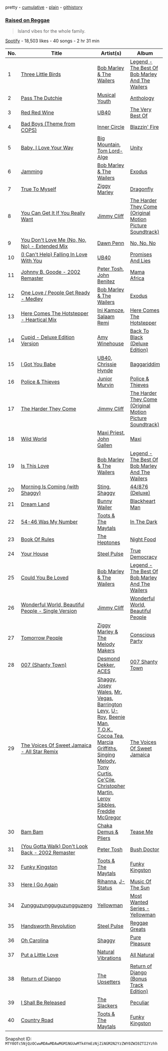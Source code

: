 pretty - [cumulative](/playlists/cumulative/37i9dQZF1DX8f4tKhI2axk.md) - [plain](/playlists/plain/37i9dQZF1DX8f4tKhI2axk) - [githistory](https://github.githistory.xyz/mackorone/spotify-playlist-archive/blob/main/playlists/plain/37i9dQZF1DX8f4tKhI2axk)

### [Raised on Reggae](https://open.spotify.com/playlist/37i9dQZF1DX8f4tKhI2axk)

> Island vibes for the whole family.

[Spotify](https://open.spotify.com/user/spotify) - 18,503 likes - 40 songs - 2 hr 31 min

| No. | Title | Artist(s) | Album | Length |
|---|---|---|---|---|
| 1 | [Three Little Birds](https://open.spotify.com/track/7vggqxNKwd6xdRoYS0pQtM) | [Bob Marley & The Wailers](https://open.spotify.com/artist/2QsynagSdAqZj3U9HgDzjD) | [Legend \- The Best Of Bob Marley And The Wailers](https://open.spotify.com/album/4jKeipwuUTjlx9USNYdhZn) | 3:00 |
| 2 | [Pass The Dutchie](https://open.spotify.com/track/1BkY0N8ChFk2mdLbAUu8ZK) | [Musical Youth](https://open.spotify.com/artist/2CuzDPkRD6BJBvdWqCrt2I) | [Anthology](https://open.spotify.com/album/7EaFCudrleGdoYFl2srjhi) | 3:25 |
| 3 | [Red Red Wine](https://open.spotify.com/track/4uOKFydzAejjSFqYbv1XPt) | [UB40](https://open.spotify.com/artist/69MEO1AADKg1IZrq2XLzo5) | [The Very Best Of](https://open.spotify.com/album/05owfigVGpgPe7RKJG1hum) | 3:03 |
| 4 | [Bad Boys \(Theme from COPS\)](https://open.spotify.com/track/0qeKzbUsW0V4ZWRJrHNiD3) | [Inner Circle](https://open.spotify.com/artist/5os0Ltvz8Q8BvXOPOd1frx) | [Blazzin' Fire](https://open.spotify.com/album/0zLd8jpRt4m6FWCu81Fb9n) | 3:49 |
| 5 | [Baby, I Love Your Way](https://open.spotify.com/track/2le9fblYnfoLr9dkZIsJUa) | [Big Mountain](https://open.spotify.com/artist/0Jeckitay8SbvKwqAzWuYH), [Tom Lord\-Alge](https://open.spotify.com/artist/32ckuKo8LrZhQMyCehYKkt) | [Unity](https://open.spotify.com/album/079QiYtMEMsGPv0TNAWZPe) | 4:09 |
| 6 | [Jamming](https://open.spotify.com/track/5LyfiK6iXEIBNEtcaGKohl) | [Bob Marley & The Wailers](https://open.spotify.com/artist/2QsynagSdAqZj3U9HgDzjD) | [Exodus](https://open.spotify.com/album/2mBbV0Ad6B4ydHMZlzAY7S) | 3:31 |
| 7 | [True To Myself](https://open.spotify.com/track/5N0lcnJTtKj4wNDvurHige) | [Ziggy Marley](https://open.spotify.com/artist/0o0rlxlC3ApLWsxFkUjMXc) | [Dragonfly](https://open.spotify.com/album/62Ot058LfUzRFxbramAggQ) | 3:45 |
| 8 | [You Can Get It If You Really Want](https://open.spotify.com/track/1Pao4DTLMB4gJPTnqmLgSQ) | [Jimmy Cliff](https://open.spotify.com/artist/3rJ3m1tM6vUgiWLjfV8sRf) | [The Harder They Come \(Original Motion Picture Soundtrack\)](https://open.spotify.com/album/4oxdKcC9epGo9viy1j8fN7) | 2:38 |
| 9 | [You Don't Love Me \(No, No, No\) \- Extended Mix](https://open.spotify.com/track/0INtJm8gCJKtNaAYQNVlpZ) | [Dawn Penn](https://open.spotify.com/artist/6mLXvSt7Xxy2r9uBba1O6Z) | [No, No, No](https://open.spotify.com/album/7DLI0K5q6Gb1vgtlgKSgmU) | 4:37 |
| 10 | [\(I Can't Help\) Falling In Love With You](https://open.spotify.com/track/7ojJ4XvqBhBcteM0zjMebT) | [UB40](https://open.spotify.com/artist/69MEO1AADKg1IZrq2XLzo5) | [Promises And Lies](https://open.spotify.com/album/0B0RuH2PSWoEkIvi75xY5d) | 3:27 |
| 11 | [Johnny B\. Goode \- 2002 Remaster](https://open.spotify.com/track/5uPYEStMW3KsXnnLV7iCTw) | [Peter Tosh](https://open.spotify.com/artist/0oea1hwGMfUxZbLxJc1XUN), [John Benitez](https://open.spotify.com/artist/04tkc4IcAn3q0zy1C6oWBI) | [Mama Africa](https://open.spotify.com/album/6iFMsJMHQ9zqty9vnRmycq) | 4:04 |
| 12 | [One Love / People Get Ready \- Medley](https://open.spotify.com/track/6SR0dDuXH2vtgBfMLrivKV) | [Bob Marley & The Wailers](https://open.spotify.com/artist/2QsynagSdAqZj3U9HgDzjD) | [Exodus](https://open.spotify.com/album/2mBbV0Ad6B4ydHMZlzAY7S) | 2:52 |
| 13 | [Here Comes The Hotstepper \- Heartical Mix](https://open.spotify.com/track/3DWS2ZgcoQgfFm7uEnzYMI) | [Ini Kamoze](https://open.spotify.com/artist/1VJspRsoC6c0bvqhnSiFCs), [Salaam Remi](https://open.spotify.com/artist/0rlS0SzVFk8BoiAW0fGBbN) | [Here Comes The Hotstepper](https://open.spotify.com/album/4xylgI6zPzJlHY8iZXAeK9) | 4:10 |
| 14 | [Cupid \- Deluxe Edition Version](https://open.spotify.com/track/5kG1ARHk8dli0bKiMN2oE6) | [Amy Winehouse](https://open.spotify.com/artist/6Q192DXotxtaysaqNPy5yR) | [Back To Black \(Deluxe Edition\)](https://open.spotify.com/album/0E4xv5gPjykrwBgBZzI8XG) | 3:48 |
| 15 | [I Got You Babe](https://open.spotify.com/track/07itbZUgkAmBi4CEH5NniJ) | [UB40](https://open.spotify.com/artist/69MEO1AADKg1IZrq2XLzo5), [Chrissie Hynde](https://open.spotify.com/artist/2ozLlEZTdSV3pjHgWwZMsi) | [Baggariddim](https://open.spotify.com/album/6UjYrQhvKY0dq6nos8TVc8) | 3:09 |
| 16 | [Police & Thieves](https://open.spotify.com/track/2XsW8N3mMRD5blv4KGNHq6) | [Junior Murvin](https://open.spotify.com/artist/17dXLKGh9AKpooAvGaVt34) | [Police & Thieves](https://open.spotify.com/album/6k54vGxQY5Gita60TQYCtR) | 4:04 |
| 17 | [The Harder They Come](https://open.spotify.com/track/2XIr0KTybGQsC1SFfeaZhI) | [Jimmy Cliff](https://open.spotify.com/artist/3rJ3m1tM6vUgiWLjfV8sRf) | [The Harder They Come \(Original Motion Picture Soundtrack\)](https://open.spotify.com/album/4oxdKcC9epGo9viy1j8fN7) | 3:39 |
| 18 | [Wild World](https://open.spotify.com/track/3vYrrMpsebx3OJ1H5E1lWQ) | [Maxi Priest](https://open.spotify.com/artist/3aTuTR5Nf6pVW3837q2ZL7), [John Gallen](https://open.spotify.com/artist/5aO4PS2vHHs4n14pMwmadH) | [Maxi](https://open.spotify.com/album/2RjgoKYACTWEtfsealo5E1) | 3:38 |
| 19 | [Is This Love](https://open.spotify.com/track/2sevvnMrqH607r5lwk3kFT) | [Bob Marley & The Wailers](https://open.spotify.com/artist/2QsynagSdAqZj3U9HgDzjD) | [Legend \- The Best Of Bob Marley And The Wailers](https://open.spotify.com/album/4jKeipwuUTjlx9USNYdhZn) | 3:50 |
| 20 | [Morning Is Coming \(with Shaggy\)](https://open.spotify.com/track/1MIoqrkFISWV3q3JvifC4S) | [Sting](https://open.spotify.com/artist/0Ty63ceoRnnJKVEYP0VQpk), [Shaggy](https://open.spotify.com/artist/5EvFsr3kj42KNv97ZEnqij) | [44/876 \(Deluxe\)](https://open.spotify.com/album/1CoVw7saic0ozYSDTeQ26l) | 3:11 |
| 21 | [Dream Land](https://open.spotify.com/track/7vp89zcbYncoBCbX5HA3tZ) | [Bunny Wailer](https://open.spotify.com/artist/389zc5Rwe0MPcE6mSF4AjC) | [Blackheart Man](https://open.spotify.com/album/45Ae5UMjDuXNXot7PvJCjr) | 2:46 |
| 22 | [54\-46 Was My Number](https://open.spotify.com/track/1q8gelFgFYUwoWpQV7WNCe) | [Toots & The Maytals](https://open.spotify.com/artist/6ZFv3wQwwWPiVDWhv0mjQK) | [In The Dark](https://open.spotify.com/album/6FuHnw9KkeYH6TSJaNOlto) | 3:24 |
| 23 | [Book Of Rules](https://open.spotify.com/track/4PKri4OX2AB2RXj95Y9ZgB) | [The Heptones](https://open.spotify.com/artist/6b5Hxvp7SWlJY5uUrRlzx4) | [Night Food](https://open.spotify.com/album/4ZOQeByfXd1iAgmMk8xpYN) | 3:31 |
| 24 | [Your House](https://open.spotify.com/track/6PbtTwGUPPbnT7nRTA1gS3) | [Steel Pulse](https://open.spotify.com/artist/6UL7BodGc5iVmQGlMwHR0g) | [True Democracy](https://open.spotify.com/album/26eFSibLfoQ0pIvnb02NDg) | 3:42 |
| 25 | [Could You Be Loved](https://open.spotify.com/track/6ZXmTH4DpP07a2TvHx1EF9) | [Bob Marley & The Wailers](https://open.spotify.com/artist/2QsynagSdAqZj3U9HgDzjD) | [Legend \- The Best Of Bob Marley And The Wailers](https://open.spotify.com/album/4jKeipwuUTjlx9USNYdhZn) | 3:57 |
| 26 | [Wonderful World, Beautiful People \- Single Version](https://open.spotify.com/track/7vCEPLGrLHqBHyRPPsweYY) | [Jimmy Cliff](https://open.spotify.com/artist/3rJ3m1tM6vUgiWLjfV8sRf) | [Wonderful World, Beautiful People](https://open.spotify.com/album/3RiXb242oLrGNRtc0Va4Fd) | 3:15 |
| 27 | [Tomorrow People](https://open.spotify.com/track/07QZEz7d4OS6vmS1iiwJCc) | [Ziggy Marley & The Melody Makers](https://open.spotify.com/artist/3Z2jmNAP2UaGa8lPpi54wD) | [Conscious Party](https://open.spotify.com/album/31dATgHjk7MwSkzrtNUurs) | 3:38 |
| 28 | [007 \(Shanty Town\)](https://open.spotify.com/track/7LOAChK8Lkj8ZdF1LuhNWP) | [Desmond Dekker](https://open.spotify.com/artist/1FcB6xMihhP9Hb6AdGVbWe), [ACES](https://open.spotify.com/artist/1tLdsPvBpCxjtTTWq3KklG) | [007 Shanty Town](https://open.spotify.com/album/5lJvmBzHTq7POLabCLvzOm) | 2:32 |
| 29 | [The Voices Of Sweet Jamaica \- All Star Remix](https://open.spotify.com/track/6ueDnmAamC2RcxY9izQQia) | [Shaggy](https://open.spotify.com/artist/5EvFsr3kj42KNv97ZEnqij), [Josey Wales](https://open.spotify.com/artist/2hqyZpGViBQDIaMCme0DKC), [Mr\. Vegas](https://open.spotify.com/artist/1pmixngtBJleMrGUG5o8DE), [Barrington Levy](https://open.spotify.com/artist/5mMuiFhh7faS7qxnTLRA6u), [U\-Roy](https://open.spotify.com/artist/4aCH6cwaYahrWfJWqfEfra), [Beenie Man](https://open.spotify.com/artist/4L3GTE04bW5N7azA9QPhjA), [T.O.K.](https://open.spotify.com/artist/4c4iX8pe1SV13xToguoelN), [Cocoa Tea](https://open.spotify.com/artist/7z7anCUBwfJUFuTQ4D1x6R), [Marcia Griffiths](https://open.spotify.com/artist/4qLV9FR6ZVLS6W8drD78hM), [Singing Melody](https://open.spotify.com/artist/1I6w9pHnP2Wo6ygwgpKuHQ), [Tony Curtis](https://open.spotify.com/artist/67lbnNvIaK3h8L0sFxoXvJ), [Ce'Cile](https://open.spotify.com/artist/1RnGhd2JfN5nbVOvYmhDyO), [Christopher Martin](https://open.spotify.com/artist/3dXC1YPbnQPsfHPVkm1ipj), [Leroy Sibbles](https://open.spotify.com/artist/0h9oPMP5nFi3mY0lK4cSuy), [Freddie McGregor](https://open.spotify.com/artist/30R9paG1c5BGtNGle59VPq) | [The Voices Of Sweet Jamaica](https://open.spotify.com/album/7CZ9pJ8wS1qyal2hnMf2qj) | 4:06 |
| 30 | [Bam Bam](https://open.spotify.com/track/7HuLDGGqjSPSigt8BiZ2ln) | [Chaka Demus & Pliers](https://open.spotify.com/artist/6RQkaOWddQmiLLJqSgnTbm) | [Tease Me](https://open.spotify.com/album/6GTzBIyPe32G2mXBaYSqYY) | 4:04 |
| 31 | [\(You Gotta Walk\) Don't Look Back \- 2002 Remaster](https://open.spotify.com/track/2vDUqLZsaEEYmREcRo9gnn) | [Peter Tosh](https://open.spotify.com/artist/0oea1hwGMfUxZbLxJc1XUN) | [Bush Doctor](https://open.spotify.com/album/0K9oJKr8cOfWfdT33y3L9b) | 5:20 |
| 32 | [Funky Kingston](https://open.spotify.com/track/26WPI2aksB9XdqmeLfca5z) | [Toots & The Maytals](https://open.spotify.com/artist/6ZFv3wQwwWPiVDWhv0mjQK) | [Funky Kingston](https://open.spotify.com/album/7a341nZsSfwyBsq1tMPETz) | 4:55 |
| 33 | [Here I Go Again](https://open.spotify.com/track/07gLSfLyr23jSKaUpRgR1B) | [Rihanna](https://open.spotify.com/artist/5pKCCKE2ajJHZ9KAiaK11H), [J\-Status](https://open.spotify.com/artist/28ykFujzSxWjvgZ7owaROx) | [Music Of The Sun](https://open.spotify.com/album/4FyGpObwABjn0o8Tdp7AZz) | 4:11 |
| 34 | [Zungguzungguguzungguzeng](https://open.spotify.com/track/4czopM9AcLjrH4IunzRoBg) | [Yellowman](https://open.spotify.com/artist/6yTNMMqumesCWhMJ47HB2a) | [Most Wanted Series \- Yellowman](https://open.spotify.com/album/7nPRCptBHN7td5mKb6ON3N) | 6:27 |
| 35 | [Handsworth Revolution](https://open.spotify.com/track/54cMaPPTAoC57ZgnMTJKHM) | [Steel Pulse](https://open.spotify.com/artist/6UL7BodGc5iVmQGlMwHR0g) | [Reggae Greats](https://open.spotify.com/album/61RLzpGAy4BrIQoEiHXGXA) | 5:22 |
| 36 | [Oh Carolina](https://open.spotify.com/track/7MjTPvXSAYB1NyzXLQKsMn) | [Shaggy](https://open.spotify.com/artist/5EvFsr3kj42KNv97ZEnqij) | [Pure Pleasure](https://open.spotify.com/album/4tOYuq5DyDsY1rOSluTUcg) | 3:10 |
| 37 | [Put a Little Love](https://open.spotify.com/track/0yQLIH6DH7Hop9K1eHLzVL) | [Natural Vibrations](https://open.spotify.com/artist/2u0CzUCFU8OEoIFORUq6wJ) | [All Natural](https://open.spotify.com/album/3pwOfQqtWgH4duJxZm5pax) | 4:24 |
| 38 | [Return of Django](https://open.spotify.com/track/3X6b40Xr4zxbyLatxilx6T) | [The Upsetters](https://open.spotify.com/artist/12CNljuN6DW9e5x61FS03b) | [Return of Django \(Bonus Track Edition\)](https://open.spotify.com/album/7ySlkE3H2N0QRsfWGcqvCl) | 2:29 |
| 39 | [I Shall Be Released](https://open.spotify.com/track/2fBj4QAaXUcx9EL3bPzwGt) | [The Slackers](https://open.spotify.com/artist/2QRPuDfRA9LtoeGFaMikmK) | [Peculiar](https://open.spotify.com/album/4U3UTvMSHfCoXb3qltKEHn) | 4:20 |
| 40 | [Country Road](https://open.spotify.com/track/78idK1ANg6tbO8d67GD09B) | [Toots & The Maytals](https://open.spotify.com/artist/6ZFv3wQwwWPiVDWhv0mjQK) | [Funky Kingston](https://open.spotify.com/album/7a341nZsSfwyBsq1tMPETz) | 3:25 |

Snapshot ID: `MTY0OTc5NjQzOCwwMDAwMDAwMGM1NGUwMTk4YmEzNjZiNGM2N2YzZWY0ZWI0ZTI2Yzhh`
